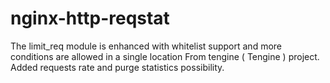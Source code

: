 # nginx-http-reqstat
The limit_req module is enhanced with whitelist support and more conditions are allowed in a single location
From tengine ( Tengine ) project.
Added requests rate and purge statistics possibility.
